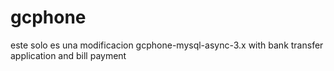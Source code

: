 # gcphone
este solo es una modificacion gcphone-mysql-async-3.x with bank transfer application and bill payment

